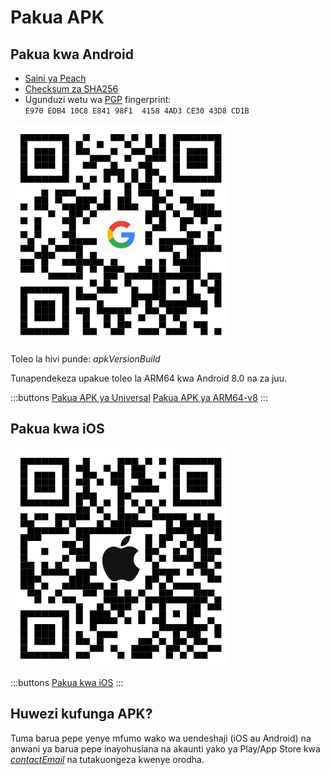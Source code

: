 # Pakua APK

## Pakua kwa Android

- [Saini ya Peach]($apkSignaturesUrl$)
- [Checksum za SHA256]($apkChecksumsUrl$)
- Ugunduzi wetu wa [PGP](https://keys.openpgp.org/vks/v1/by-fingerprint/E970EDB410C8E84198F141584AD3CE3043D8CD1B) fingerprint:<br>
  `E970 EDB4 10C8 E841 98F1  4158 4AD3 CE30 43D8 CD1B`

<img src="/icons/qrcode_android.png" width="350">

Toleo la hivi punde: $apkVersionBuild$

Tunapendekeza upakue toleo la ARM64 kwa Android 8.0 na za juu.

:::buttons
[Pakua APK ya Universal]($apkUniversalUrl$)
[Pakua APK ya ARM64-v8]($apkArm64v8Url$)
:::

## Pakua kwa iOS

<img src="/icons/qrcode_apple.png" width="350">

:::buttons
[Pakua kwa iOS](https://testflight.apple.com/join/wfSPFEWG)
:::

## Huwezi kufunga APK?

Tuma barua pepe yenye mfumo wako wa uendeshaji (iOS au Android) na anwani ya barua pepe inayohusiana na akaunti yako ya Play/App Store kwa
[$contactEmail$](mailto:$contactEmail$) na tutakuongeza kwenye orodha.
